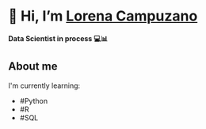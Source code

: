 # 👋 Hi, I’m [Lorena Campuzano](https://www.linkedin.com/in/lorenacampuzano/)

**Data Scientist in process 💻📊**

## About me

I'm currently learning:
- #Python
- #R 
- #SQL
<!---
lorenacampuzano/lorenacampuzano is a ✨ special ✨ repository because its `README.md` (this file) appears on your GitHub profile.
You can click the Preview link to take a look at your changes.
--->
